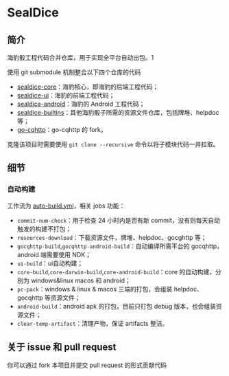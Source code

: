# SealDice

## 简介

海豹骰工程代码合并仓库，用于实现全平台自动出包。1

使用 git submodule 机制整合以下四个仓库的代码
- [sealdice-core](https://github.com/sealdice/sealdice-core)：海豹核心，即海豹的后端工程代码；
- [sealdice-ui](https://github.com/sealdice/sealdice-ui)：海豹的前端工程代码；
- [sealdice-android](https://github.com/sealdice/sealdice-android)：海豹的 Android 工程代码；
- [sealdice-builtins](https://github.com/sealdice/sealdice-builtins)：其他海豹骰子所需的资源文件仓库，包括牌堆、helpdoc 等；
- [go-cqhttp](https://github.com/sealdice/go-cqhttp)：go-cqhttp 的 fork。

克隆该项目时需要使用 `git clone --recursive` 命令以将子模块代码一并拉取。

## 细节

### 自动构建

工作流为 [auto-build.yml](.github/workflows/auto-build.yml)，相关 jobs 功能：
- `commit-num-check`：用于检查 24 小时内是否有新 commit，没有则每天自动触发的构建不打包；
- `resources-download`：下载资源文件，牌堆、helpdoc、gocghttp 等；
- `gocqhttp-build`,`gocqhttp-android-build`：自动编译所需平台的 gocqhttp，android 端需要使用 NDK；
- `ui-build`：ui自动构建；
- `core-build`,`core-darwin-build`,`core-android-build`：core 的自动构建，分别为 windows&linux macos 和 android；
- `pc-pack`：windows & linux & macos 三端的打包，会组装 helpdoc、gocqhttp 等资源文件；
- `android-build`：android apk 的打包，目前只打包 debug 版本，也会组装资源文件；
- `clear-temp-artifact`：清理产物，保证 artifacts 整洁。

## 关于 issue 和 pull request

你可以通过 fork 本项目并提交 pull request 的形式贡献代码

